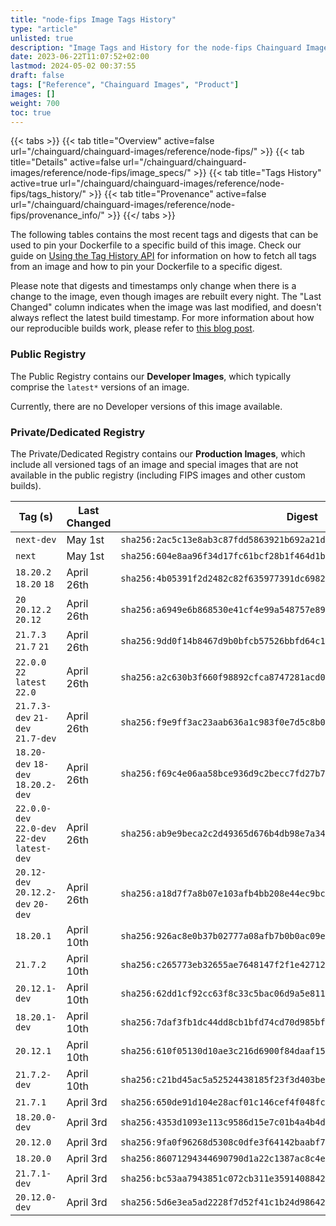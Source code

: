 ```yaml
---
title: "node-fips Image Tags History"
type: "article"
unlisted: true
description: "Image Tags and History for the node-fips Chainguard Image"
date: 2023-06-22T11:07:52+02:00
lastmod: 2024-05-02 00:37:55
draft: false
tags: ["Reference", "Chainguard Images", "Product"]
images: []
weight: 700
toc: true
---
```


{{< tabs >}}
{{< tab title="Overview" active=false url="/chainguard/chainguard-images/reference/node-fips/" >}}
{{< tab title="Details" active=false url="/chainguard/chainguard-images/reference/node-fips/image_specs/" >}}
{{< tab title="Tags History" active=true url="/chainguard/chainguard-images/reference/node-fips/tags_history/" >}}
{{< tab title="Provenance" active=false url="/chainguard/chainguard-images/reference/node-fips/provenance_info/" >}}
{{</ tabs >}}

The following tables contains the most recent tags and digests that can be used to pin your Dockerfile to a specific build of this image. Check our guide on [Using the Tag History API](/chainguard/chainguard-images/using-the-tag-history-api/) for information on how to fetch all tags from an image and how to pin your Dockerfile to a specific digest.

Please note that digests and timestamps only change when there is a change to the image, even though images are rebuilt every night. The "Last Changed" column indicates when the image was last modified, and doesn't always reflect the latest build timestamp. For more information about how our reproducible builds work, please refer to [this blog post](https://www.chainguard.dev/unchained/reproducing-chainguards-reproducible-image-builds).

### Public Registry
The Public Registry contains our **Developer Images**, which typically comprise the `latest*` versions of an image.

Currently, there are no Developer versions of this image available.

### Private/Dedicated Registry
The Private/Dedicated Registry contains our **Production Images**, which include all versioned tags of an image and special images that are not available in the public registry (including FIPS images and other custom builds).

| Tag (s)                                        | Last Changed | Digest                                                                    |
|------------------------------------------------|--------------|---------------------------------------------------------------------------|
|  `next-dev`                                    | May 1st      | `sha256:2ac5c13e8ab3c87fdd5863921b692a21de78e0e7625afc116aeee70061b7f971` |
|  `next`                                        | May 1st      | `sha256:604e8aa96f34d17fc61bcf28b1f464d1b61f04bbf04c4347fca9eea8fc77ff19` |
|  `18.20.2` `18.20` `18`                        | April 26th   | `sha256:4b05391f2d2482c82f635977391dc698263287659a2880a9360aa9f129a98198` |
|  `20` `20.12.2` `20.12`                        | April 26th   | `sha256:a6949e6b868530e41cf4e99a548757e89944a3c0b7a8e70d686cc4308457024c` |
|  `21.7.3` `21.7` `21`                          | April 26th   | `sha256:9dd0f14b8467d9b0bfcb57526bbfd64c1b2886e506b2520272f8872f05a2a256` |
|  `22.0.0` `22` `latest` `22.0`                 | April 26th   | `sha256:a2c630b3f660f98892cfca8747281acd054df7512bcbe01b2d5066963bf3db45` |
|  `21.7.3-dev` `21-dev` `21.7-dev`              | April 26th   | `sha256:f9e9ff3ac23aab636a1c983f0e7d5c8b0bc092ce1cf32f9b054a07f325751a5e` |
|  `18.20-dev` `18-dev` `18.20.2-dev`            | April 26th   | `sha256:f69c4e06aa58bce936d9c2becc7fd27b7cb239b460061ab6d4f35fdbd0dd6d90` |
|  `22.0.0-dev` `22.0-dev` `22-dev` `latest-dev` | April 26th   | `sha256:ab9e9beca2c2d49365d676b4db98e7a34b946598b4b887bb61f5422604f89014` |
|  `20.12-dev` `20.12.2-dev` `20-dev`            | April 26th   | `sha256:a18d7f7a8b07e103afb4bb208e44ec9bc955a26052ef454cf74f2c425229acae` |
|  `18.20.1`                                     | April 10th   | `sha256:926ac8e0b37b02777a08afb7b0b0ac09eeb6858e7e5ece0700bef74542674493` |
|  `21.7.2`                                      | April 10th   | `sha256:c265773eb32655ae7648147f2f1e4271294de3c7ac7bb97d539f3b3b23e7f562` |
|  `20.12.1-dev`                                 | April 10th   | `sha256:62dd1cf92cc63f8c33c5bac06d9a5e81156079583c53f93f414b2d32e7274889` |
|  `18.20.1-dev`                                 | April 10th   | `sha256:7daf3fb1dc44dd8cb1bfd74cd70d985bf80bbdfea07b4a9c5d200dd03a21c7fa` |
|  `20.12.1`                                     | April 10th   | `sha256:610f05130d10ae3c216d6900f84daaf1554f1190b4fad41e8d667d503fd05ffc` |
|  `21.7.2-dev`                                  | April 10th   | `sha256:c21bd45ac5a52524438185f23f3d403bec92f81b3bb913ca90d516c9ec4c0d53` |
|  `21.7.1`                                      | April 3rd    | `sha256:650de91d104e28acf01c146cef4f048fca1b4763fba2bf28123ac662c0566e3b` |
|  `18.20.0-dev`                                 | April 3rd    | `sha256:4353d1093e113c9586d15e7c01b4a4b4d05085989ff3e78831661329c58bbbf6` |
|  `20.12.0`                                     | April 3rd    | `sha256:9fa0f96268d5308c0dfe3f64142baabf7d621292d3914ac2fb1d0b017d120811` |
|  `18.20.0`                                     | April 3rd    | `sha256:86071294344690790d1a22c1387ac8c4ef454423c8cd43bb7297ddab40043702` |
|  `21.7.1-dev`                                  | April 3rd    | `sha256:bc53aa7943851c072cb311e35914088422e82fc919f9a6412da424fe60583918` |
|  `20.12.0-dev`                                 | April 3rd    | `sha256:5d6e3ea5ad2228f7d52f41c1b24d98642ee8afbbf3884ceac5ad095c076a9f3b` |

